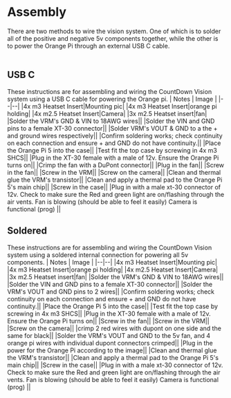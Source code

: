 # Assembly

There are two methods to wire the vision system. One of which is to solder all of the positive and negative 5v components together, while the other is to power the Orange Pi through an external USB C cable.  <br>
<br>  

## USB C

These instructions are for assembling and wiring the CountDown Vision system using a USB C cable for powering the Orange pi. 
| Notes | Image |
|--|--|
|4x m3 Heatset Insert|Mounting pic|
|4x m3 Heatset Insert|orange pi holding| 
|4x m2.5 Heatset Insert|Camera|
|3x m2.5 Heatset insert|fan|
|Solder the VRM's GND & VIN to 18AWG wires||
|Solder the VIN and GND pins to a female XT-30 connector||
|Solder VRM's VOUT & GND to a the + and ground wires respectively||
|Confirm soldering works; check continuity on each connection and ensure + and GND do not have continuity.||
|Place the Orange Pi 5 into the case||
|Test fit the top case by screwing in 4x m3 SHCS||
|Plug in the XT-30 female with a male of 12v. Ensure the Orange Pi turns on||
|Crimp the fan with a DuPont connector||
|Plug in the fan||
|Screw in the fan||
|Screw in the VRM||
|Screw on the camera||
|Clean and thermal glue the VRM's transistor||
|Clean and apply a thermal pad to the Orange Pi 5's main chip||
|Screw in the case||
|Plug in with a male xt-30 connector of 12v. Check to make sure the Red and green light are on/flashing through the air vents. Fan is blowing (should be able to feel it easily)
Camera is functional (prog) ||


## Soldered

These instructions are for assembling and wiring the CountDown Vision system using a soldered internal connection for powering all 5v components. 
| Notes | Image |
|--|--|
|4x m3 Heatset Insert|Mounting pic|
|4x m3 Heatset Insert|orange pi holding| 
|4x m2.5 Heatset Insert|Camera|
|3x m2.5 Heatset insert|fan|
|Solder the VRM's GND & VIN to 18AWG wires||
|Solder the VIN and GND pins to a female XT-30 connector||
|Solder the VRM's VOUT and GND pins to 2 wires||
|Confirm soldering works; check continuity on each connection and ensure + and GND do not have continuity.||
|Place the Orange Pi 5 into the case||
|Test fit the top case by screwing in 4x m3 SHCS||
|Plug in the XT-30 female with a male of 12v. Ensure the Orange Pi turns on||
|Screw in the fan||
|Screw in the VRM||
|Screw on the camera||
|crimp 2 red wires with dupont on one side and the same for black||
|Solder the VRM's VOUT and GND to the 5v fan, and 4 orange pi wires with individual dupont connectors crimped||
|Plug in the power for the Orange Pi according to the image||
|Clean and thermal glue the VRM's transistor||
|Clean and apply a thermal pad to the Orange Pi 5's main chip||
|Screw in the case||
|Plug in with a male xt-30 connector of 12v. Check to make sure the Red and green light are on/flashing through the air vents. Fan is blowing (should be able to feel it easily) Camera is functional (prog) ||





